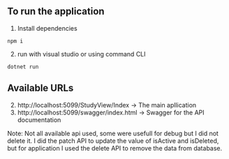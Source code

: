 ## To run the application

1. Install dependencies

```
npm i
```

2. run with visual studio or using command CLI

```
dotnet run
```

## Available URLs
2. http://localhost:5099/StudyView/Index -> The main apllication
1. http://localhost:5099/swagger/index.html -> Swagger for the API documentation


Note: Not all available api used, some were usefull for debug but I did not delete it. I did the patch API to update the value of isActive and isDeleted, but for application I used the delete API to remove the data from database.

